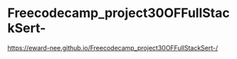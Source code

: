 # Freecodecamp_project30OFFullStackSert-

https://eward-nee.github.io/Freecodecamp_project30OFFullStackSert-/
